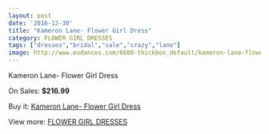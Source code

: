 ```yaml
---
layout: post
date: '2016-12-30'
title: "Kameron Lane- Flower Girl Dress"
category: FLOWER GIRL DRESSES
tags: ["dresses","bridal","sale","crazy","lane"]
image: http://www.eudances.com/6680-thickbox_default/kameron-lane-flower-girl-dress.jpg
---
```

Kameron Lane- Flower Girl Dress

On Sales: **$216.99**
<a href="https://www.eudances.com/en/flower-girl-dresses/2468-kameron-lane-flower-girl-dress.html"><amp-img layout="responsive" width="600" height="600" src="//www.eudances.com/6680-thickbox_default/kameron-lane-flower-girl-dress.jpg" alt="Kameron Lane- Flower Girl Dress 0" /></a>
<a href="https://www.eudances.com/en/flower-girl-dresses/2468-kameron-lane-flower-girl-dress.html"><amp-img layout="responsive" width="600" height="600" src="//www.eudances.com/6684-thickbox_default/kameron-lane-flower-girl-dress.jpg" alt="Kameron Lane- Flower Girl Dress 1" /></a>
<a href="https://www.eudances.com/en/flower-girl-dresses/2468-kameron-lane-flower-girl-dress.html"><amp-img layout="responsive" width="600" height="600" src="//www.eudances.com/6683-thickbox_default/kameron-lane-flower-girl-dress.jpg" alt="Kameron Lane- Flower Girl Dress 2" /></a>
<a href="https://www.eudances.com/en/flower-girl-dresses/2468-kameron-lane-flower-girl-dress.html"><amp-img layout="responsive" width="600" height="600" src="//www.eudances.com/6682-thickbox_default/kameron-lane-flower-girl-dress.jpg" alt="Kameron Lane- Flower Girl Dress 3" /></a>
<a href="https://www.eudances.com/en/flower-girl-dresses/2468-kameron-lane-flower-girl-dress.html"><amp-img layout="responsive" width="600" height="600" src="//www.eudances.com/6681-thickbox_default/kameron-lane-flower-girl-dress.jpg" alt="Kameron Lane- Flower Girl Dress 4" /></a>

Buy it: [Kameron Lane- Flower Girl Dress](https://www.eudances.com/en/flower-girl-dresses/2468-kameron-lane-flower-girl-dress.html "Kameron Lane- Flower Girl Dress")

View more: [FLOWER GIRL DRESSES](https://www.eudances.com/en/30-flower-girl-dresses "FLOWER GIRL DRESSES")